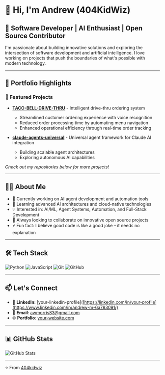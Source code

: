 # 👋 Hi, I'm Andrew (404KidWiz)

## 🚀 Software Developer | AI Enthusiast | Open Source Contributor

I'm passionate about building innovative solutions and exploring the intersection of software development and artificial intelligence. I love working on projects that push the boundaries of what's possible with modern technology.

---

## 💼 Portfolio Highlights

### 🌟 Featured Projects

- **[TACO-BELL-DRIVE-THRU](https://github.com/404kidwiz/TACO-BELL-DRIVE-THRU)** - Intelligent drive-thru ordering system
  - Streamlined customer ordering experience with voice recognition
  - Reduced order processing time by automating menu navigation
  - Enhanced operational efficiency through real-time order tracking

- **[claude-agents-universal](https://github.com/404kidwiz/claude-agents-universal)** - Universal agent framework for Claude AI integration
  - Building scalable agent architectures
  - Exploring autonomous AI capabilities

*Check out my repositories below for more projects!*

---

## 👨‍💻 About Me

- 🔭 Currently working on AI agent development and automation tools
- 🌱 Learning advanced AI architectures and cloud-native technologies
- 💡 Interested in: AI/ML, Agent Systems, Automation, and Full-Stack Development
- 🎯 Always looking to collaborate on innovative open source projects
- ⚡ Fun fact: I believe good code is like a good joke – it needs no explanation

---

## 🛠️ Tech Stack

![Python](https://img.shields.io/badge/-Python-3776AB?style=flat-square&logo=python&logoColor=white)
![JavaScript](https://img.shields.io/badge/-JavaScript-F7DF1E?style=flat-square&logo=javascript&logoColor=black)
![Git](https://img.shields.io/badge/-Git-F05032?style=flat-square&logo=git&logoColor=white)
![GitHub](https://img.shields.io/badge/-GitHub-181717?style=flat-square&logo=github&logoColor=white)

---

## 📫 Let's Connect

- 💼 **LinkedIn**: [your-linkedin-profile]([https://linkedin.com/in/your-profile](https://www.linkedin.com/in/andrew-m-6a783091/)
- 📧 **Email**: awmorris83@gmail.com
- 🌐 **Portfolio**: [your-website.com](https://your-website.com)

---

## 📊 GitHub Stats

![GitHub Stats](https://github-readme-stats.vercel.app/api?username=404kidwiz&show_icons=true&theme=radical)

---

⭐️ From [404kidwiz](https://github.com/404kidwiz)
